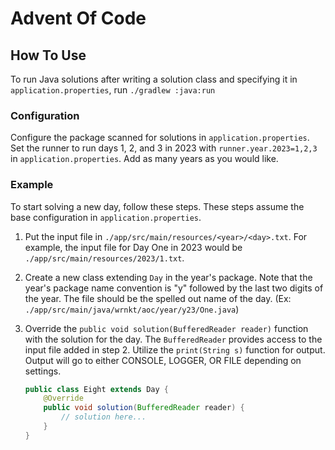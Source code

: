 # Advent Of Code

## How To Use

To run Java solutions after writing a solution class and specifying it in
`application.properties`, run `./gradlew :java:run`

### Configuration

Configure the package scanned for solutions in `application.properties`. Set the
runner to run days 1, 2, and 3 in 2023 with `runner.year.2023=1,2,3` in
`application.properties`. Add as many years as you would like.

### Example

To start solving a new day, follow these steps. These steps assume the base
configuration in `application.properties`.

1. Put the input file in `./app/src/main/resources/<year>/<day>.txt`. For
   example, the input file for Day One in 2023 would be
   `./app/src/main/resources/2023/1.txt`.

2. Create a new class extending `Day` in the year's package. Note that the
   year's package name convention is "y" followed by the last two digits of the
   year. The file should be the spelled out name of the day. (Ex:
   `./app/src/main/java/wrnkt/aoc/year/y23/One.java`)

3. Override the `public void solution(BufferedReader reader)` function with the
   solution for the day. The `BufferedReader` provides access to the input file
   added in step 2. Utilize the `print(String s)` function for output. Output
   will go to either CONSOLE, LOGGER, OR FILE depending on settings.

   ```java
   public class Eight extends Day {
       @Override
       public void solution(BufferedReader reader) {
           // solution here...
       }
   }
   ```
